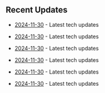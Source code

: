 

## Recent Updates
- [2024-11-30](https://github.com/coslynx/testing/blob/main/tweets/thread-resources-2024-11-30-009da3.md) - Latest tech updates

- [2024-11-30](https://github.com/coslynx/testing/blob/main/tweets/thread-resources-2024-11-30-e1e9ab.md) - Latest tech updates

- [2024-11-30](https://github.com/coslynx/testing/blob/main/tweets/thread-resources-2024-11-30-80a062.md) - Latest tech updates

- [2024-11-30](https://github.com/coslynx/testing/blob/main/tweets/thread-resources-2024-11-30-c1cf80.md) - Latest tech updates

- [2024-11-30](https://github.com/coslynx/testing/blob/main/tweets/thread-resources-2024-11-30-0deb58.md) - Latest tech updates

- [2024-11-30](https://github.com/coslynx/testing/blob/main/tweets/thread-resources-2024-11-30-2e1cc1.md) - Latest tech updates